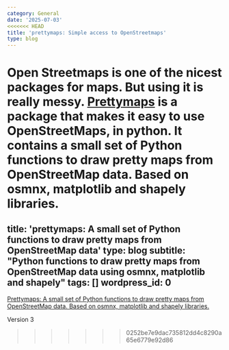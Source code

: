 ```yaml
---
category: General
date: '2025-07-03'
<<<<<<< HEAD
title: 'prettymaps: Simple access to OpenStreetmaps'
type: blog
---
```


Open Streetmaps is one of the nicest packages for maps. But using it is really messy. [Prettymaps](https://github.com/marceloprates/prettymaps) is a package that makes it easy to use OpenStreetMaps, in python. It contains a small set of Python functions to draw pretty maps from OpenStreetMap data. Based on osmnx, matplotlib and shapely libraries.
=======
title: 'prettymaps: A small set of Python functions to draw pretty maps from OpenStreetMap
  data'
type: blog
subtitle: "Python functions to draw pretty maps from OpenStreetMap data using osmnx, matplotlib and shapely"
tags: []
wordpress_id: 0
---

[Prettymaps: A small set of Python functions to draw pretty maps from OpenStreetMap data. Based on osmnx, matplotlib and shapely libraries.](https://github.com/marceloprates/prettymaps)

Version 3
>>>>>>> 0252be7e9dac735812dd4c8290a65e6779e92d86
